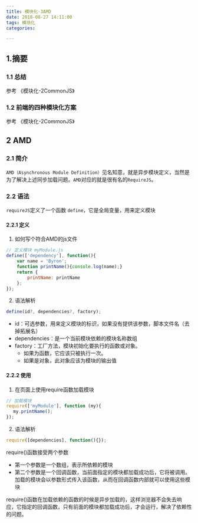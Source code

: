 ```yaml
---
title: 模块化-3AMD
date: 2018-08-27 14:11:00
tags: 模块化
categories: 

---
```


## 1.摘要
### 1.1 总结
    
参考 《模块化-2CommonJS》

### 1.2  前端的四种模块化方案
参考 《模块化-2CommonJS》


## 2 AMD

### 2.1 简介

`AMD（Asynchronous Module Definition）`见名知意，就是异步模块定义，当然是为了解决上述同步加载问题。`AMD`对应的就是很有名的`RequireJS`。

### 2.2 语法

`requireJS`定义了一个函数 `define`，它是全局变量，用来定义模块

#### 2.2.1 定义

1. 如何写个符合AMD的js文件
```javascript
// 定义模块 myModule.js
define(['dependency'], function(){
    var name = 'Byron';
    function printName(){console.log(name);}
    return {
        printName: printName
    };
});
```
2. 语法解析

```javascript
define(id?, dependencies?, factory);
```

- id：可选参数，用来定义模块的标识，如果没有提供该参数，脚本文件名（去掉拓展名）
- dependencies：是一个当前模块依赖的模块名称数组
- factory：工厂方法，模块初始化要执行的函数或对象。
  - 如果为函数，它应该只被执行一次。
  - 如果是对象，此对象应该为模块的输出值


#### 2.2.2 使用
1. 在页面上使用require函数加载模块
```javascript
// 加载模块
require(['myModule'], function (my){
　 my.printName();
});

```
2. 语法解析
```javascript
require([dependencies], function(){});
```
require()函数接受两个参数
- 第一个参数是一个数组，表示所依赖的模块
- 第二个参数是一个回调函数，当前面指定的模块都加载成功后，它将被调用。加载的模块会以参数形式传入该函数，从而在回调函数内部就可以使用这些模块

require()函数在加载依赖的函数的时候是异步加载的，这样浏览器不会失去响应，它指定的回调函数，只有前面的模块都加载成功后，才会运行，解决了依赖性的问题。
